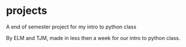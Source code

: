 # projects
A end of semester project for my intro to python class 

By ELM and TJM, made in less then a week for our intro to python class.
